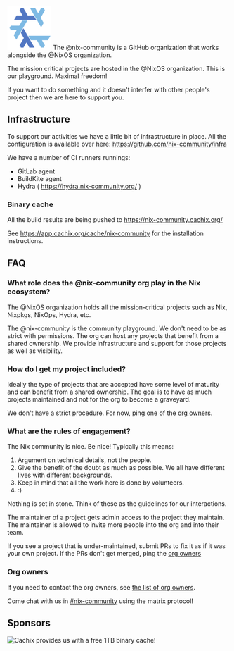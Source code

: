 <img src="nix-community-logo.svg" width="100" height="100" alt="Nix community">
The @nix-community is a GitHub organization that works alongside the @NixOS organization.

The mission critical projects are hosted in the @NixOS organization. This is our playground. Maximal freedom!

If you want to do something and it doesn't interfer with other people's
project then we are here to support you.

## Infrastructure

To support our activities we have a little bit of infrastructure in place. All the configuration is available over here: https://github.com/nix-community/infra

We have a number of CI runners runnings:
* GitLab agent
* BuildKite agent
* Hydra ( https://hydra.nix-community.org/ )

### Binary cache

All the build results are being pushed to https://nix-community.cachix.org/

See https://app.cachix.org/cache/nix-community for the installation instructions.

## FAQ

### What role does the @nix-community org play in the Nix ecosystem?

The @NixOS organization holds all the mission-critical projects such as Nix, Nixpkgs, NixOps, Hydra, etc.

The @nix-community is the community playground. We don't need to be as strict with permissions. The org can host any projects that benefit from a shared ownership. We provide infrastructure and support for those projects as well as visibility.

### How do I get my project included?

Ideally the type of projects that are accepted have some level of maturity and can benefit from a shared ownership. The goal is to have as much projects maintained and not for the org to become a graveyard.

We don't have a strict procedure. For now, ping one of the [org owners](#org-owners).

### What are the rules of engagement?

The Nix community is nice. Be nice! Typically this means:

1. Argument on technical details, not the people.
2. Give the benefit of the doubt as much as possible. We all have different lives with different backgrounds.
3. Keep in mind that all the work here is done by volunteers.
4. :)

Nothing is set in stone. Think of these as the guidelines for our interactions.

The maintainer of a project gets admin access to the project they maintain. The maintainer is allowed to invite more people into the org and into their team.

If you see a project that is under-maintained, submit PRs to fix it as if it was your own project. If the PRs don't get merged, ping the [org owners](#org-owners)

### Org owners

If you need to contact the org owners, see [the list of org owners](https://github.com/orgs/nix-community/people?utf8=%E2%9C%93&query=+role%3Aowner).

Come chat with us in [#nix-community](https://matrix.to/#/#nix-community:bethselamin.de) using the matrix protocol!

## Sponsors

<img src="https://raw.githubusercontent.com/cachix/cachix/master/logo.png" width="200" alt="Cachix"> provides us with a free 1TB binary cache!
